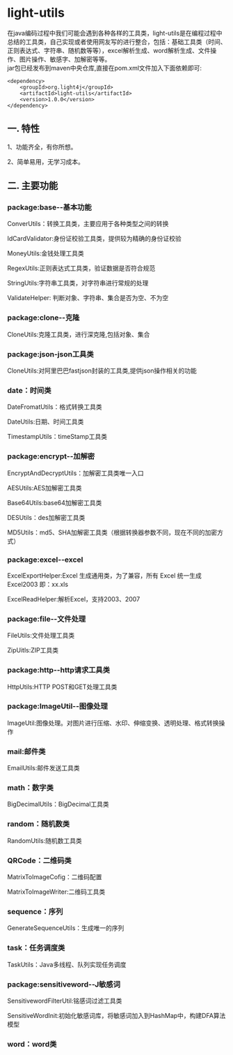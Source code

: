 # light-utils
在java编码过程中我们可能会遇到各种各样的工具类，light-utils是在编程过程中总结的工具类，自己实现或者使用网友写的进行整合，包括：基础工具类（时间、正则表达式、字符串、随机数等等），excel解析生成、word解析生成、文件操作、图片操作、敏感字、加解密等等。<br/>
jar包已经发布到maven中央仓库,直接在pom.xml文件加入下面依赖即可:
```
<dependency>
	<groupId>org.light4j</groupId>
	<artifactId>light-utils</artifactId>
	<version>1.0.0</version>
</dependency>
```
<h2>一. 特性</h2> 
<p>1、功能齐全，有你所想。</p>
<p>2、简单易用，无学习成本。</p>

<h2>二. 主要功能</h2>
<h3>package:base--基本功能</h3>
<p>ConverUtils：转换工具类，主要应用于各种类型之间的转换</p>
<p>IdCardValidator:身份证校验工具类，提供较为精确的身份证校验</p>
<p>MoneyUtils:金钱处理工具类</p>
<p>RegexUtils:正则表达式工具类，验证数据是否符合规范</p>
<p>StringUtils:字符串工具类，对字符串进行常规的处理</p>
<p>ValidateHelper: 判断对象、字符串、集合是否为空、不为空</p>

<h3></h3>
<h3>package:clone--克隆</h3>
<p>CloneUtils:克隆工具类，进行深克隆,包括对象、集合</p>

<h3></h3>
<h3>package:json-json工具类</h3>
<p>CloneUtils:对阿里巴巴fastjson封装的工具类,提供json操作相关的功能</p>

<h3></h3>
<h3>date：时间类</h3>
<p>DateFromatUtils：格式转换工具类</p>
<p>DateUtils:日期、时间工具类</p>
<p>TimestampUtils：timeStamp工具类</p>

<h3></h3>
<h3>package:encrypt--加解密</h3>
<p>EncryptAndDecryptUtils：加解密工具类唯一入口</p>
<p>AESUtils:AES加解密工具类</p>
<p>Base64Utils:base64加解密工具类</p>
<p>DESUtils：des加解密工具类</p>
<p>MD5Utils：md5、SHA加解密工具类（根据转换器参数不同，现在不同的加密方式）</p>

<h3></h3>
<h3>package:excel--excel</h3>
<p>ExcelExportHelper:Excel 生成通用类，为了兼容，所有 Excel 统一生成 Excel2003 即：xx.xls</p>
<p>ExcelReadHelper:解析Excel，支持2003、2007</p>

<h3>package:file--文件处理</h3>
<p>FileUtils:文件处理工具类</p>
<p>ZipUitls:ZIP工具类</p>

<h3>package:http--http请求工具类</h3>
<p>HttpUtils:HTTP POST和GET处理工具类</p>

<h3>package:ImageUtil--图像处理</h3>
<p>ImageUtil:图像处理。对图片进行压缩、水印、伸缩变换、透明处理、格式转换操作</p>

<h3>mail:邮件类</h3>
<p>EmailUtils:邮件发送工具类</p>

<h3>math：数字类</h3>
<p>BigDecimalUtils：BigDecimal工具类</p>

<h3>random：随机数类</h3>
<p>RandomUtils:随机数工具类</p>

<h3>QRCode：二维码类</h3>
<p>MatrixToImageCofig：二维码配置</p>
<p>MatrixToImageWriter:二维码工具类</p>

<h3>sequence：序列</h3>
<p>GenerateSequenceUtils：生成唯一的序列</p>

<h3>task：任务调度类</h3>
<p>TaskUtils：Java多线程、队列实现任务调度</p>

<h3>package:sensitiveword--J敏感词</h3>
<p>SensitivewordFilterUtil:铭感词过滤工具类</p>
<p>SensitiveWordInit:初始化敏感词库，将敏感词加入到HashMap中，构建DFA算法模型</p>

<h3>word：word类</h3>
